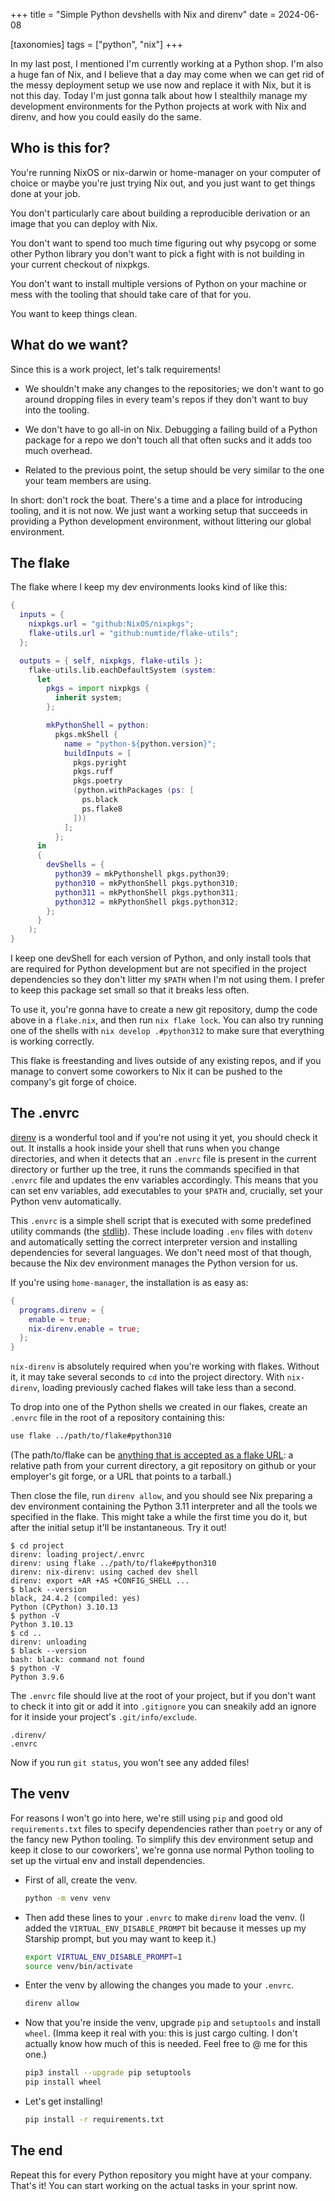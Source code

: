 +++
title = "Simple Python devshells with Nix and direnv"
date = 2024-06-08

[taxonomies]
tags = ["python", "nix"]
+++

In my last post, I mentioned I'm currently working at a Python shop. I'm also a huge fan of Nix, and I believe that a day may come when we can get rid of the messy deployment setup we use now and replace it with Nix, but it is not this day. Today I'm just gonna talk about how I stealthily manage my development environments for the Python projects at work with Nix and direnv, and how you could easily do the same.

## Who is this for?

You're running NixOS or nix-darwin or home-manager on your computer of choice or maybe you're just trying Nix out, and you just want to get things done at your job.

You don't particularly care about building a reproducible derivation or an image that you can deploy with Nix.

You don't want to spend too much time figuring out why psycopg or some other Python library you don't want to pick a fight with is not building in your current checkout of nixpkgs.

You don't want to install multiple versions of Python on your machine or mess with the tooling that should take care of that for you.

You want to keep things clean.

## What do we want?

Since this is a work project, let's talk requirements!

- We shouldn't make any changes to the repositories; we don't want to go around dropping files in every team's repos if they don't want to buy into the tooling.

- We don't have to go all-in on Nix. Debugging a failing build of a Python package for a repo we don't touch all that often sucks and it adds too much overhead.

- Related to the previous point, the setup should be very similar to the one your team members are using.

In short: don't rock the boat. There's a time and a place for introducing tooling, and it is not now. We just want a working setup that succeeds in providing a Python development environment, without littering our global environment.

## The flake

The flake where I keep my dev environments looks kind of like this:

```nix
{
  inputs = {
    nixpkgs.url = "github:NixOS/nixpkgs";
    flake-utils.url = "github:numtide/flake-utils";
  };

  outputs = { self, nixpkgs, flake-utils }:
  	flake-utils.lib.eachDefaultSystem (system:
      let
        pkgs = import nixpkgs {
          inherit system;
        };

        mkPythonShell = python:
          pkgs.mkShell {
            name = "python-${python.version}";
            buildInputs = [
              pkgs.pyright
              pkgs.ruff
              pkgs.poetry
              (python.withPackages (ps: [
                ps.black
                ps.flake8
              ]))
            ];
          };
      in
      {
        devShells = {
          python39 = mkPythonshell pkgs.python39;
          python310 = mkPythonShell pkgs.python310;
          python311 = mkPythonShell pkgs.python311;
          python312 = mkPythonShell pkgs.python312;
        };
      }
    );
}
```

I keep one devShell for each version of Python, and only install tools that are required for Python development but are not specified in the project dependencies so they don't litter my `$PATH` when I'm not using them. I prefer to keep this package set small so that it breaks less often.

To use it, you're gonna have to create a new git repository, dump the code above in a `flake.nix`, and then run `nix flake lock`. You can also try running one of the shells with `nix develop .#python312` to make sure that everything is working correctly.

This flake is freestanding and lives outside of any existing repos, and if you manage to convert some coworkers to Nix it can be pushed to the company's git forge of choice.

## The .envrc

[direnv](https://direnv.net/) is a wonderful tool and if you're not using it yet, you should check it out. It installs a hook inside your shell that runs when you change directories, and when it detects that an `.envrc` file is present in the current directory or further up the tree, it runs the commands specified in that `.envrc` file and updates the env variables accordingly. This means that you can set env variables, add executables to your `$PATH` and, crucially, set your Python venv automatically.

This `.envrc` is a simple shell script that is executed with some predefined utility commands (the [stdlib](https://direnv.net/man/direnv-stdlib.1.html)). These include loading `.env` files with `dotenv` and automatically setting the correct interpreter version and installing dependencies for several languages. We don't need most of that though, because the Nix dev environment manages the Python version for us.

If you're using `home-manager`, the installation is as easy as:

```nix
{
  programs.direnv = {
    enable = true;
    nix-direnv.enable = true;
  };
}
```

`nix-direnv` is absolutely required when you're working with flakes. Without it, it may take several seconds to `cd` into the project directory. With `nix-direnv`, loading previously cached flakes will take less than a second.

To drop into one of the Python shells we created in our flakes, create an `.envrc` file in the root of a repository containing this:

```bash
use flake ../path/to/flake#python310
```

(The path/to/flake can be [anything that is accepted as a flake URL](https://nix.dev/manual/nix/2.22/command-ref/new-cli/nix3-flake.html#examples): a relative path from your current directory, a git repository on github or your employer's git forge, or a URL that points to a tarball.)

Then close the file, run `direnv allow`, and you should see Nix preparing a dev environment containing the Python 3.11 interpreter and all the tools we specified in the flake. This might take a while the first time you do it, but after the initial setup it'll be instantaneous. Try it out!

```
$ cd project
direnv: loading project/.envrc
direnv: using flake ../path/to/flake#python310
direnv: nix-direnv: using cached dev shell
direnv: export +AR +AS +CONFIG_SHELL ...
$ black --version
black, 24.4.2 (compiled: yes)
Python (CPython) 3.10.13
$ python -V
Python 3.10.13
$ cd ..
direnv: unloading
$ black --version
bash: black: command not found
$ python -V
Python 3.9.6
```

The `.envrc` file should live at the root of your project, but if you don't want to check it into git or add it into `.gitignore` you can sneakily add an ignore for it inside your project's `.git/info/exclude`.

```gitignore
.direnv/
.envrc
```

Now if you run `git status`, you won't see any added files!

## The venv

For reasons I won't go into here, we're still using `pip` and good old `requirements.txt` files to specify dependencies rather than `poetry` or any of the fancy new Python tooling. To simplify this dev environment setup and keep it close to our coworkers', we're gonna use normal Python tooling to set up the virtual env and install dependencies.

- First of all, create the venv.

    ```bash
    python -m venv venv
    ```

- Then add these lines to your `.envrc` to make `direnv` load the venv. (I added the `VIRTUAL_ENV_DISABLE_PROMPT` bit because it messes up my Starship prompt, but you may want to keep it.)

    ```bash
    export VIRTUAL_ENV_DISABLE_PROMPT=1
    source venv/bin/activate
    ```

- Enter the venv by allowing the changes you made to your `.envrc`.

    ```bash
    direnv allow
    ```

- Now that you're inside the venv, upgrade `pip` and `setuptools` and install `wheel`. (Imma keep it real with you: this is just cargo culting. I don't actually know how much of this is needed. Feel free to @ me for this one.)

    ```bash
    pip3 install --upgrade pip setuptools
    pip install wheel
    ```

- Let's get installing!

    ```bash
    pip install -r requirements.txt
    ```

## The end

Repeat this for every Python repository you might have at your company. That's it! You can start working on the actual tasks in your sprint now.
